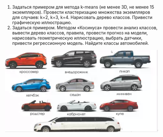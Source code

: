 1.	Задаться примером для метода k-means (не менее 3D, не менее 15 экземпляров). Провести кластеризацию множества экземпляров для случаев: k=2, k=3, k=4. Нарисовать дерево классов. Привести графическую иллюстрацию.
2.	Задаться примером. Методом «Косинуса» провести анализ классов, вывести дерево классов, правила, провести прогноз на модели, нарисовать геометрическую иллюстрацию, выбрать датчики, привести регрессионную модель. 
Найдите классы автомобилей.

![Картинка!!!](https://github.com/Creearc/system_modeling/blob/main/lr4_clusters/image.png)
